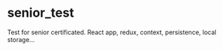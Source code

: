 # senior_test
Test for senior certificated. React app, redux, context, persistence, local storage...
